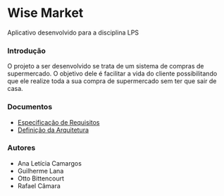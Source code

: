 # Wise Market
Aplicativo desenvolvido para a disciplina LPS

### Introdução
O projeto a ser desenvolvido se trata de um sistema de compras de supermercado. O objetivo dele é facilitar a vida do cliente possibilitando que ele realize toda a sua compra de supermercado sem ter que sair de casa.

### Documentos

* [Especificação de Requisitos](https://drive.google.com/file/d/1cXlfplOS-azPpe81y0svgffkKIS2UeaA/view?usp=sharing)
* [Definição da Arquitetura](https://drive.google.com/file/d/1t7LG7Ov1xkTQHOWeJS78ZijRVh1OU487/view?usp=sharing)

### Autores

* Ana Letícia Camargos
* Guilherme Lana
* Otto Bittencourt
* Rafael Câmara
